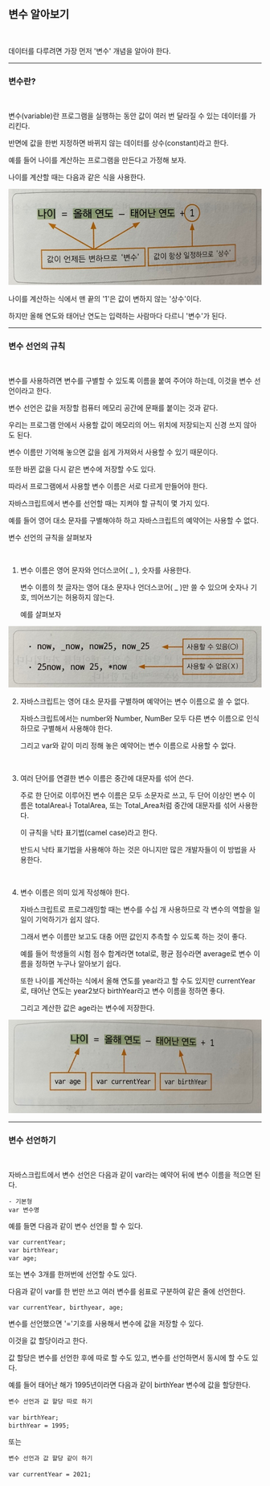 ## 변수 알아보기

<br>

데이터를 다루려면 가장 먼저 '변수' 개념을 알아야 한다.

***
### 변수란?

<br>

변수(variable)란 프로그램을 실행하는 동안 값이 여러 번 달라질 수 있는 데이터를 가리킨다.

반면에 값을 한번 지정하면 바뀌지 않는 데이터를 상수(constant)라고 한다.

예를 들어 나이를 계산하는 프로그램을 만든다고 가정해 보자.

나이를 계산할 때는 다음과 같은 식을 사용한다.

<img src='./img/JS00.jpg'>

나이를 계산하는 식에서 맨 끝의 '1'은 값이 변하지 않는 '상수'이다.

하지만 올해 연도와 태어난 연도는 입력하는 사람마다 다르니 '변수'가 된다.

***
### 변수 선언의 규칙

<br>

변수를 사용하려면 변수를 구별할 수 있도록 이름을 붙여 주어야 하는데, 이것을 변수 선언이라고 한다.

변수 선언은 값을 저장할 컴퓨터 메모리 공간에 문패를 붙이는 것과 같다.

우리는 프로그램 안에서 사용할 값이 메모리의 어느 위치에 저장되는지 신경 쓰지 않아도 된다.

변수 이름만 기억해 놓으면 값을 쉽게 가져와서 사용할 수 있기 때문이다.

또한 바뀐 값을 다시 같은 변수에 저장할 수도 있다.

따라서 프로그램에서 사용할 변수 이름은 서로 다르게 만들어야 한다.

자바스크립트에서 변수를 선언할 때는 지켜야 할 규칙이 몇 가지 있다.

예를 들어 영어 대소 문자를 구별해야하 하고 자바스크립트의 예약어는 사용할 수 없다.

변수 선언의 규칙을 살펴보자

<br>

1) 변수 이름은 영어 문자와 언더스코어( _ ), 숫자를 사용한다.

    변수 이름의 첫 글자는 영어 대소 문자나 언더스코어( _ )만 쓸 수 있으며 숫자나 기호, 띄어쓰기는 허용하지 않는다.

    예를 살펴보자

<img src='./img/JS01.jpg'>

<br>

2) 자바스크립트는 영어 대소 문자를 구별하며 예약어는 변수 이름으로 쓸 수 없다.

    자바스크립트에서는 number와 Number, NumBer 모두 다른 변수 이름으로 인식하므로 구별해서 사용해야 한다.

    그리고 var와 같이 미리 정해 놓은 예약어는 변수 이름으로 사용할 수 없다.

<br>

3) 여러 단어를 연결한 변수 이름은 중간에 대문자를 섞어 쓴다.

    주로 한 단어로 이루어진 변수 이름은 모두 소문자로 쓰고, 두 단어 이상인 변수 이름은 totalArea나 TotalArea, 또는 Total_Area처럼 중간에 대문자를 섞어 사용한다. 

    이 규칙을 낙타 표기법(camel case)라고 한다.

    반드시 낙타 표기법을 사용해야 하는 것은 아니지만 많은 개발자들이 이 방법을 사용한다.

<br>

4) 변수 이름은 의미 있게 작성해야 한다.

    자바스크립트로 프로그래밍할 때는 변수를 수십 개 사용하므로 각 변수의 역할을 일일이 기억하기가 쉽지 않다.

    그래서 변수 이름만 보고도 대충 어떤 값인지 추측할 수 있도록 하는 것이 좋다.

    예를 들어 학생들의 시험 점수 합계라면 total로, 평균 점수라면 average로 변수 이름을 정하면 누구나 알아보기 쉽다.

    또한 나이를 계산하는 식에서 올해 연도를 year라고 할 수도 있지만 currentYear로, 태어난 연도는 year2보다 birthYear라고 변수 이름을 정하면 좋다. 
    
    그리고 계산한 값은 age라는 변수에 저장한다.

<img src='./img/JS02.jpg'>

***
### 변수 선언하기

<br>

자바스크립트에서 변수 선언은 다음과 같이 var라는 예약어 뒤에 변수 이름을 적으면 된다.

    - 기본형 
    var 변수명

예를 들면 다음과 같이 변수 선언을 할 수 있다.

    var currentYear;
    var birthYear;
    var age;

또는 변수 3개를 한꺼번에 선언할 수도 있다.

다음과 같이 var를 한 번만 쓰고 여러 변수를 쉼표로 구분하여 같은 줄에 선언한다.

    var currentYear, birthyear, age;

변수를 선언했으면 '='기호를 사용해서 변수에 값을 저장할 수 있다.

이것을 값 할당이라고 한다.

값 할당은 변수를 선언한 후에 따로 할 수도 있고, 변수를 선언하면서 동시에 할 수도 있다.

예를 들어 태어난 해가 1995년이라면 다음과 같이 birthYear 변수에 값을 할당한다.

    변수 선언과 값 할당 따로 하기
    
    var birthYear;
    birthYear = 1995;

또는

    변수 선언과 값 할당 같이 하기

    var currentYear = 2021;

